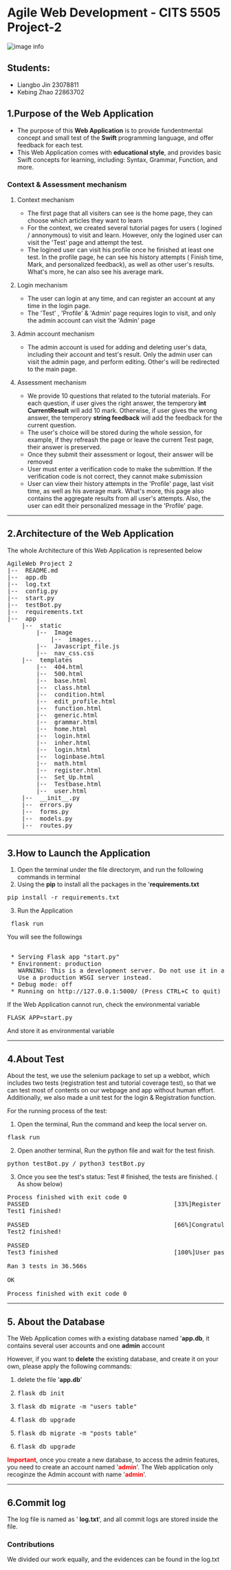 # Agile Web Development - CITS 5505 Project-2

![image info](./app/static/Image/swift_icoon.png)
## Students:
- Liangbo Jin  23078811
- Kebing Zhao  22863702

## 1.Purpose of the Web Application
- The purpose of this <b>Web Application</b> is to provide fundentmental concept and small test of the <b>Swift</b> programming 
language, and offer feedback for each test. 
- This Web Application comes with <b>educational style</b>, and provides basic Swift concepts for learning, including: Syntax, Grammar, Function, and more.   

### Context & Assessment mechanism
1. Context mechanism
   - The first page that all visiters can see is the home page, they can choose which articles they want to learn
   - For the context, we created several tutorial pages for users ( logined / annonymous) to visit and learn. However, only the logined user can visit the 'Test' page and attempt the test. 
   - The logined user can visit his profile once he finished at least one test. In the profile page, he can see his history attempts ( Finish time, Mark, and personalized feedback), as well as other user's results. What's more, he can also see his average mark.

2. Login mechanism
   - The user can login at any time, and can register an account at any time in the login page. 
   - The 'Test' , 'Profile' & 'Admin' page requires login to visit, and only the admin account can visit the 'Admin' page
3. Admin account mechanism
   - The admin account is used for adding and deleting user's data, including their account and test's result. Only the admin user can visit the admin page, and perform editing. Other's will be redirected to the main page.

4. Assessment mechanism
   - We provide 10 questions that related to the tutorial materials. For each question, if user gives the right answer, the temperory <b>int CurrentResult</b> will add 10 mark. Otherwise, if user gives the wrong answer, the temperory <b>string feedback</b> will add the feedback for the current question.
   - The user's choice will be stored during the whole session, for example, if they refreash the page or leave the current Test page, their answer is preserved. 
   - Once they submit their assessment or logout, their answer will be removed
   - User must enter a verification code to make the submittion. If the verification code is not correct, they cannot make submission
   - User can view their history attempts in the 'Profile' page, last visit time, as well as his average mark. What's more, this page also contains the aggregate results from all user's attempts. Also, the user can edit their personalized message in the 'Profile' page.

<hr>

## 2.Architecture of the Web Application
The whole Architecture of this Web Application is represented below
<pre>
AgileWeb Project 2
|--  README.md
|--  app.db
|--  log.txt
|--  config.py
|--  start.py
|--  testBot.py
|--  requirements.txt
|--  app
    |--  static
        |--  Image
            |--  images...
        |--  Javascript_file.js
        |--  nav_css.css
    |--  templates
        |--  404.html
        |--  500.html
        |--  base.html
        |--  class.html
        |--  condition.html
        |--  edit_profile.html
        |--  function.html
        |--  generic.html
        |--  grammar.html
        |--  home.html
        |--  login.html
        |--  inher.html
        |--  login.html
        |--  loginbase.html
        |--  math.html
        |--  register.html
        |--  Set_Up.html
        |--  Testbase.html
        |--  user.html
    |--  __init__.py
    |--  errors.py
    |--  forms.py
    |--  models.py
    |--  routes.py
</pre>

<hr>

## 3.How to Launch the Application
1. Open the terminal under the file directorym, and run the following commands in terminal
2. Using the <b>pip</b> to install all the packages in the '<b>requirements.txt</b>
<pre>pip install -r requirements.txt</pre>
3. Run the Application
<pre> flask run </pre>
You will see the followings
<pre> 
 * Serving Flask app "start.py"
 * Environment: production
   WARNING: This is a development server. Do not use it in a production deployment.
   Use a production WSGI server instead.
 * Debug mode: off
 * Running on http://127.0.0.1:5000/ (Press CTRL+C to quit)</pre>

If the Web Application cannot run, check the environmental variable <pre>FLASK_APP=start.py</pre>
And store it as environmental variable

<hr>

## 4.About Test
About the test, we use the selenium package to set up a webbot, which includes two tests (registration test and tutorial coverage test), so that we can test most of contents on our webpage and app without human effort. Additionally, we also made a unit test for the login & Registration function.

For the running process of the test:
1. Open the terminal, Run the command and keep the local server on.
<pre>flask run</pre>
2. Open another terminal, Run the python file and wait for the test finish.
<pre>python testBot.py / python3 testBot.py</pre>
3. Once you see the test's status: Test # finished, the tests are finished. ( As show below)
<pre>
Process finished with exit code 0
PASSED                                        [33%]Register Here ! 
Test1 finished!

PASSED                                        [66%]Congratulation!!! 
Test2 finished!

PASSED
Test3 finished                                [100%]User password test is done!

Ran 3 tests in 36.566s

OK

Process finished with exit code 0
</pre>

<hr>

## 5. About the Database
The Web Application comes with a existing database named '<b>app.db</b>, it contains several user accounts and one <b>admin</b> account

However, if you want to <b>delete</b> the existing database, and create it on your own, please apply the following commands:
1. delete the file '<b>app.db</b>'
2. <pre>flask db init</pre>
3. <pre>flask db migrate -m "users table"</pre>
4. <pre>flask db upgrade</pre>
5. <pre>flask db migrate -m "posts table"</pre>
6. <pre>flask db upgrade</pre>
<b style="color:red">Important</b>, once you create a new database, to access the admin features, you need to create an account named '<b style="color:red">admin</b>'. The Web application only recoginze the Admin account with name '<b style="color:red">admin</b>'.
<hr>

## 6.Commit log
The log file is named as  '<b> log.txt</b>', and all commit logs are stored inside the file.

### Contributions
We divided our work equally, and the evidences can be found in the log.txt

